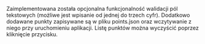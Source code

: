Zaimplementowana została opcjonalna funkcjonalność walidacji pól tekstowych (możliwe jest wpisanie od jednej do trzech cyfr).
Dodatkowo dodawane punkty zapisywane są w pliku points.json oraz wczytywanie z niego przy uruchomieniu aplikacji. Listę punktów można wyczyścić poprzez kliknięcie przycisku.